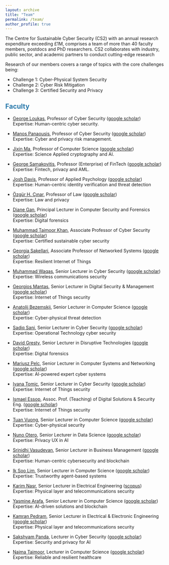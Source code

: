 ```yaml
---
layout: archive
title: "Team"
permalink: /team/
author_profile: true
---
```


The Centre for Sustainable Cyber Security (CS2) with an annual research expenditure exceeding £1M, comprises a team of more than 40 faculty members, postdocs and PhD researchers. CS2 collaborates with industry, public sector, and academic partners to conduct cutting-edge research 

Research of our members covers a range of topics with the core challenges being:
* Challenge 1: Cyber-Physical System Security
* Challenge 2: Cyber Risk Mitigation
* Challenge 3: Certified Security and Privacy

## <span style="color:#2979ab;">Faculty</span> 

* [George Loukas](https://www.gre.ac.uk/people/rep/faculty-of-engineering-and-science/george-loukas), Professor of Cyber Security 
([google scholar](https://scholar.google.co.uk/citations?hl=en&user=AfbIsPgAAAAJ)) <br>
Expertise: Human-centric cyber security.

* [Manos Panaousis](https://www.gre.ac.uk/people/rep/faculty-of-engineering-and-science/manos-panaousis), Professor of Cyber Security 
([google scholar](https://scholar.google.co.uk/citations?hl=en&user=FRwRt24AAAAJ&view_op=list_works)) <br>
Expertise: Cyber and privacy risk management.

* [Jixin Ma](https://www.gre.ac.uk/people/rep/faculty-of-engineering-and-science/jixin-ma), Professor of Computer Science 
([google scholar](https://scholar.google.co.uk/citations?hl=en&user=nMKdeZIAAAAJ&view_op=list_works&sortby=pubdate)) <br>
Expertise: Science  Applied cryptography and AI.

* [George Samakovitis](https://www.gre.ac.uk/people/rep/faculty-of-engineering-and-science/georgios-samakovitis), Professor (Enterprise) of FinTech 
([google scholar](https://scholar.google.co.uk/citations?hl=en&user=-uTNUYgAAAAJ&view_op=list_works&sortby=pubdate)) <br>
Expertise: Fintech, privacy and AML. 

* [Josh Davis](https://www.gre.ac.uk/people/rep/faculty-of-education-and-health/josh-davis), Professor of Applied Psychology 
([google scholar](https://scholar.google.co.uk/citations?hl=en&user=Yev5EfIAAAAJ&view_op=list_works&sortby=pubdate)) <br>
Expertise: Human-centric identity verification and threat detection

* [Özgür H. Çınar](https://www.gre.ac.uk/people/rep/las/ozgur-cinar), Professor of Law 
([google scholar](https://scholar.google.co.uk/citations?hl=en&user=FRwRt24AAAAJ&view_op=list_works)) <br>
Expertise: Law and privacy

* [Diane Gan](https://www.gre.ac.uk/people/rep/faculty-of-engineering-and-science/diane-gan), Principal Lecturer in Computer Security and Forensics 
([google scholar](https://scholar.google.co.uk/citations?hl=en&user=AiwNvmUAAAAJ&view_op=list_works)) <br>
Expertise: Digital forensics

* [Muhammad Taimoor Khan](https://www.gre.ac.uk/people/rep/faculty-of-engineering-and-science/muhammad-taimoor-khan), Associate Professor of Cyber Security 
([google scholar](https://scholar.google.co.uk/citations?hl=en&user=maVZheoAAAAJ&view_op=list_works)) <br>
Expertise: Certified sustainable cyber security

* [Georgia Sakellari](https://www.gre.ac.uk/people/rep/faculty-of-engineering-and-science/georgia-sakellari), Associate Professor of Networked Systems 
([google scholar](https://scholar.google.co.uk/citations?hl=en&user=LEShwBYAAAAJ&view_op=list_works&sortby=pubdate)) <br>
Expertise: Resilient Internet of Things

* [Muhammad Waqas](https://www.gre.ac.uk/people/rep/faculty-of-engineering-and-science/muhammad-waqas), Senior Lecturer in Cyber Security 
([google scholar](https://scholar.google.co.uk/citations?user=p5oLu_4AAAAJ&hl=en)) <br>
Expertise: Wireless communications security

* [Georgios Mantas](https://www.gre.ac.uk/people/rep/faculty-of-engineering-and-science/georgios-mantas), Senior Lecturer in Digital Security & Management
([google scholar](https://scholar.google.co.uk/citations?user=yUlhSfQAAAAJ&hl=en&oi=ao)) <br>
Expertise: Internet of Things security

* [Anatolij Bezemskij](https://www.gre.ac.uk/people/rep/faculty-of-engineering-and-science/anatolij-bezemskij), Senior Lecturer in Computer Science 
([google scholar](https://scholar.google.co.uk/citations?user=POdWFs8AAAAJ&hl=en)) <br> 
Expertise: Cyber-physical threat detection

* [Sadiq Sani](https://www.gre.ac.uk/people/rep/faculty-of-engineering-and-science/dr-sadiq-sani), Senior Lecturer in Cyber Security 
([google scholar](https://scholar.google.co.uk/citations?user=4mxGXzoAAAAJ&hl=en&oi=ao)) <br> 
Expertise: Operational Technology cyber security

* [David Gresty](https://www.gre.ac.uk/people/rep/faculty-of-engineering-and-science/david-gresty), Senior Lecturer in Disruptive Technologies 
([google scholar](https://www.gre.ac.uk/people/rep/faculty-of-engineering-and-science/david-gresty)) <br> 
Expertise: Digital forensics

* [Mariusz Pelc](https://www.gre.ac.uk/people/rep/faculty-of-engineering-and-science/mariusz-pelc), Senior Lecturer in Computer Systems and Networking 
([google scholar](https://scholar.google.co.uk/citations?user=ikv9LOMAAAAJ&hl=en&oi=ao)) <br> 
Expertise: AI-powered expert cyber systems

* [Ivana Tomic](https://www.gre.ac.uk/people/rep/faculty-of-engineering-and-science/dr-ivana-tomic), Senior Lecturer in Cyber Security 
([google scholar](https://scholar.google.co.uk/citations?user=2c60tAYAAAAJ&hl=en&oi=ao)) <br> 
Expertise: Internet of Things security

* [Ismael Essop](https://www.gre.ac.uk/people/rep/faculty-of-engineering-and-science/ismael-essop), Assoc. Prof. (Teaching) of Digital Solutions & Security Eng. 
([google scholar](https://scholar.google.co.uk/citations?user=BsGAdcQAAAAJ&hl=en&oi=ao)) <br> 
Expertise: Internet of Things security

* [Tuan Vuong](https://www.gre.ac.uk/people/rep/faculty-of-engineering-and-science/tuan-vuong), Senior Lecturer in Computer Science 
([google scholar](https://scholar.google.co.uk/citations?user=-S_skg4AAAAJ&hl=en)) <br> 
Expertise: Cyber-physical security

* [Nuno Otero](https://www.gre.ac.uk/people/rep/faculty-of-engineering-and-science/nuno-palmeiro-otero), Senior Lecturer in Data Science 
([google scholar](https://scholar.google.co.uk/citations?user=EBLg3CkAAAAJ&hl=en&oi=ao)) <br> 
Expertise: Privacy UX in AI

* [Srinidhi Vasudevan](https://www.gre.ac.uk/people/rep/faculty-of-business/dr-srinidhi-vasudevan), Senior Lecturer in Business Management 
([google scholar](https://scholar.google.co.uk/citations?user=0J_krXgAAAAJ&hl=en&oi=ao
)) <br> 
Expertise: Human-centric cybersecurity and blockchain

* [Ik Soo Lim](https://www.gre.ac.uk/people/rep/faculty-of-engineering-and-science/ik-soo-lim), Senior Lecturer in Computer Science 
([google scholar](https://scholar.google.co.uk/citations?user=P9LlUIQAAAAJ&hl=en&oi=ao)) <br> 
Expertise: Trustworthy agent-based systems

* [Karim Nasr](https://www.gre.ac.uk/people/rep/faculty-of-engineering-and-science/dr-karim-nasr), Senior Lecturer in Electrical Engineering 
([scopus](https://www.scopus.com/authid/detail.uri?authorId=8277782300)) <br> 
Expertise: Physical layer and telecommunications security

* [Yasmine Arafa](https://www.gre.ac.uk/people/rep/faculty-of-engineering-and-science/yasmine-arafa), Senior Lecturer in Computer Science 
([google scholar](https://www.scopus.com/authid/detail.uri?authorId=6603431940)) <br>
Expertise: AI-driven solutions and blockchain

* [Kamran Pedram](https://www.gre.ac.uk/people/rep/faculty-of-engineering-and-science/dr-kamran-pedram), Senior Lecturer in Electrical & Electronic Engineering 
([google scholar](https://www.scopus.com/authid/detail.uri?authorId=6603431940)) <br>
Expertise: Physical layer and telecommunications security

* [Sakshyam Panda](https://www.gre.ac.uk/people/rep/faculty-of-engineering-and-science/sakshyam-panda), Lecturer in Cyber Security 
([google scholar](https://scholar.google.com/citations?user=8Rwg4pkAAAAJ&hl=en)) <br>
Expertise: Security and privacy for AI

* [Najma Taimoor](https://www.gre.ac.uk/people/rep/faculty-of-engineering-and-science/najma-taimoor), Lecturer in Computer Science 
([google scholar](https://scholar.google.co.uk/citations?user=_4LaLDwAAAAJ&hl=en&oi=ao)) <br>
Expertise: Reliable and resilient healthcare


<!-- ## <span style="color:#2979ab;">Faculty</span> 

{% for member in site.data.team %}
  <hr>
  <div class="team-member">
    <img src="{{ member.image }}" alt="{{ member.name }}">
    <h3>{{ member.name }}</h3>
    <p>{{ member.role }}</p>
    <p>{{ member.bio }}</p>
    {% if member.google_scholar %}
      <a href="{{ member.google_scholar }}"><i class="ai ai-google-scholar"></i></a>
    {% endif %}
     {% if member.www %}
      <a href="{{ member.www }}">www</a>
    {% endif %}
    {% if member.linkedin %}
      <a href="{{ member.linkedin }}"><i class="fab fa-linkedin"></i></a>
    {% endif %}
    {% if member.twitter %}
      <a href="https://twitter.com/{{ member.twitter }}"><i class="fab fa-twitter"></i></a>
    {% endif %}
    {% if member.email %}
      <a href="mailto:{{ member.email }}"><i class="far fa-envelope"></i></a>
    {% endif %}
  </div>
{% endfor %}
 -->